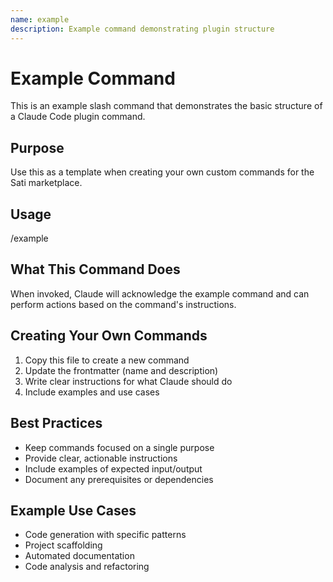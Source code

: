 ```yaml
---
name: example
description: Example command demonstrating plugin structure
---
```


# Example Command

This is an example slash command that demonstrates the basic structure of a Claude Code plugin command.

## Purpose

Use this as a template when creating your own custom commands for the Sati marketplace.

## Usage

/example

## What This Command Does

When invoked, Claude will acknowledge the example command and can perform actions based on the command's instructions.

## Creating Your Own Commands

1. Copy this file to create a new command
2. Update the frontmatter (name and description)
3. Write clear instructions for what Claude should do
4. Include examples and use cases

## Best Practices

- Keep commands focused on a single purpose
- Provide clear, actionable instructions
- Include examples of expected input/output
- Document any prerequisites or dependencies

## Example Use Cases

- Code generation with specific patterns
- Project scaffolding
- Automated documentation
- Code analysis and refactoring
